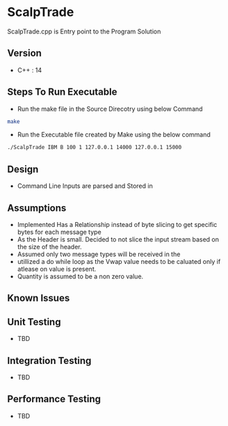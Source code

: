 # ScalpTrade
	
ScalpTrade.cpp is Entry point to the Program Solution

## Version

* C++ : 14

## Steps To Run Executable

* Run the make file in the Source Direcotry using below Command 

```bash
make
```

* Run the Executable file created by Make using the below command

```bash
./ScalpTrade IBM B 100 1 127.0.0.1 14000 127.0.0.1 15000 
```



## Design 

* Command Line Inputs are parsed and Stored in 

## Assumptions

* Implemented Has a Relationship instead of byte slicing to get specific bytes for each message type
* As the Header is small. Decided to not slice the input stream based on the size of the header. 
* Assumed only two message types will be received in the
* utillized a do while loop as the Vwap value needs to be caluated only if atlease on value is present. 
* Quantity is assumed to be a non zero value. 



## Known Issues

## Unit Testing

* TBD

## Integration Testing

* TBD

## Performance Testing

* TBD







